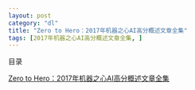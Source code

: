 ```yaml
---
layout: post
category: "dl"
title: "Zero to Hero：2017年机器之心AI高分概述文章全集"
tags: [2017年机器之心AI高分概述文章全集, ]
---
```


目录

<!-- TOC -->


<!-- /TOC -->

[Zero to Hero：2017年机器之心AI高分概述文章全集](https://mp.weixin.qq.com/s?__biz=MzA3MzI4MjgzMw==&mid=2650737956&idx=1&sn=31804a962ac859cb9c24661e4ad79801&chksm=871ac95ab06d404c91c616236c5b6ae24d4981e790a2fb3471978b1f68e76c0ba32607f1f8cb&scene=0&pass_ticket=52szIHU2nDe0%2FHpNVg6A0uKH8OcCUpRBXt0cv3flp56HR4%2FKKYQVtbTX3H73ePQ7#rd)